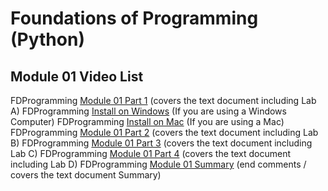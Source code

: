 # Foundations of Programming (Python)  

## Module 01 Video List

FDProgramming [Module 01 Part 1](https://youtu.be/STMULMmvRIU) (covers the text document including Lab A)
FDProgramming [Install on Windows](https://youtu.be/AZAwg2dFM7M) (If you are using a Windows Computer)
FDProgramming [Install on Mac](https://youtu.be/kWPXsl2GnBk) (If you are using a Mac)
FDProgramming [Module 01 Part 2](https://youtu.be/GB2tUM5gjBI) (covers the text document including Lab B)
FDProgramming [Module 01 Part 3](https://youtu.be/wloywExUAAU) (covers the text document including Lab C)
FDProgramming [Module 01 Part 4](https://youtu.be/uyiJh35HKHA) (covers the text document including Lab D)
FDProgramming [Module 01 Summary](https://youtu.be/qM7av1eBCeo) (end comments / covers the text document Summary)
